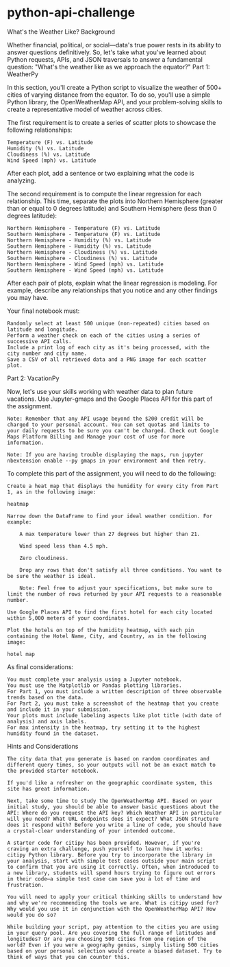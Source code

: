 # python-api-challenge
What's the Weather Like?
Background

Whether financial, political, or social—data's true power rests in its ability to answer questions definitively. So, let's take what you've learned about Python requests, APIs, and JSON traversals to answer a fundamental question: "What's the weather like as we approach the equator?"
Part 1: WeatherPy

In this section, you'll create a Python script to visualize the weather of 500+ cities of varying distance from the equator. To do so, you'll use a simple Python library, the OpenWeatherMap API, and your problem-solving skills to create a representative model of weather across cities.

The first requirement is to create a series of scatter plots to showcase the following relationships:

    Temperature (F) vs. Latitude
    Humidity (%) vs. Latitude
    Cloudiness (%) vs. Latitude
    Wind Speed (mph) vs. Latitude

After each plot, add a sentence or two explaining what the code is analyzing.

The second requirement is to compute the linear regression for each relationship. This time, separate the plots into Northern Hemisphere (greater than or equal to 0 degrees latitude) and Southern Hemisphere (less than 0 degrees latitude):

    Northern Hemisphere - Temperature (F) vs. Latitude
    Southern Hemisphere - Temperature (F) vs. Latitude
    Northern Hemisphere - Humidity (%) vs. Latitude
    Southern Hemisphere - Humidity (%) vs. Latitude
    Northern Hemisphere - Cloudiness (%) vs. Latitude
    Southern Hemisphere - Cloudiness (%) vs. Latitude
    Northern Hemisphere - Wind Speed (mph) vs. Latitude
    Southern Hemisphere - Wind Speed (mph) vs. Latitude

After each pair of plots, explain what the linear regression is modeling. For example, describe any relationships that you notice and any other findings you may have.

Your final notebook must:

    Randomly select at least 500 unique (non-repeated) cities based on latitude and longitude.
    Perform a weather check on each of the cities using a series of successive API calls.
    Include a print log of each city as it's being processed, with the city number and city name.
    Save a CSV of all retrieved data and a PNG image for each scatter plot.

Part 2: VacationPy

Now, let's use your skills working with weather data to plan future vacations. Use Jupyter-gmaps and the Google Places API for this part of the assignment.

    Note: Remember that any API usage beyond the $200 credit will be charged to your personal account. You can set quotas and limits to your daily requests to be sure you can't be charged. Check out Google Maps Platform Billing and Manage your cost of use for more information.

    Note: If you are having trouble displaying the maps, run jupyter nbextension enable --py gmaps in your environment and then retry.

To complete this part of the assignment, you will need to do the following:

    Create a heat map that displays the humidity for every city from Part 1, as in the following image:

    heatmap

    Narrow down the DataFrame to find your ideal weather condition. For example:

        A max temperature lower than 27 degrees but higher than 21.

        Wind speed less than 4.5 mph.

        Zero cloudiness.

        Drop any rows that don't satisfy all three conditions. You want to be sure the weather is ideal.

        Note: Feel free to adjust your specifications, but make sure to limit the number of rows returned by your API requests to a reasonable number.

    Use Google Places API to find the first hotel for each city located within 5,000 meters of your coordinates.

    Plot the hotels on top of the humidity heatmap, with each pin containing the Hotel Name, City, and Country, as in the following image:

    hotel map

As final considerations:

    You must complete your analysis using a Jupyter notebook.
    You must use the Matplotlib or Pandas plotting libraries.
    For Part 1, you must include a written description of three observable trends based on the data.
    For Part 2, you must take a screenshot of the heatmap that you create and include it in your submission.
    Your plots must include labeling aspects like plot title (with date of analysis) and axis labels.
    For max intensity in the heatmap, try setting it to the highest humidity found in the dataset.

Hints and Considerations

    The city data that you generate is based on random coordinates and different query times, so your outputs will not be an exact match to the provided starter notebook.

    If you'd like a refresher on the geographic coordinate system, this site has great information.

    Next, take some time to study the OpenWeatherMap API. Based on your initial study, you should be able to answer basic questions about the API: Where do you request the API key? Which Weather API in particular will you need? What URL endpoints does it expect? What JSON structure does it respond with? Before you write a line of code, you should have a crystal-clear understanding of your intended outcome.

    A starter code for citipy has been provided. However, if you're craving an extra challenge, push yourself to learn how it works: citipy Python library. Before you try to incorporate the library in your analysis, start with simple test cases outside your main script to confirm that you are using it correctly. Often, when introduced to a new library, students will spend hours trying to figure out errors in their code—a simple test case can save you a lot of time and frustration.

    You will need to apply your critical thinking skills to understand how and why we're recommending the tools we are. What is citipy used for? Why would you use it in conjunction with the OpenWeatherMap API? How would you do so?

    While building your script, pay attention to the cities you are using in your query pool. Are you covering the full range of latitudes and longitudes? Or are you choosing 500 cities from one region of the world? Even if you were a geography genius, simply listing 500 cities based on your personal selection would create a biased dataset. Try to think of ways that you can counter this.
